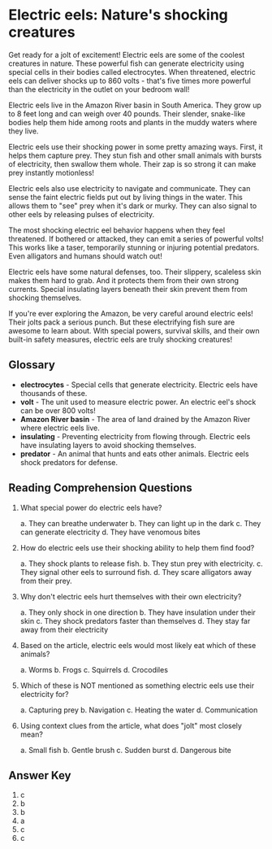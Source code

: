 # Electric eels: Nature's shocking creatures

Get ready for a jolt of excitement! Electric eels are some of the coolest creatures in nature. These powerful fish can generate electricity using special cells in their bodies called electrocytes. When threatened, electric eels can deliver shocks up to 860 volts - that's five times more powerful than the electricity in the outlet on your bedroom wall!

Electric eels live in the Amazon River basin in South America. They grow up to 8 feet long and can weigh over 40 pounds. Their slender, snake-like bodies help them hide among roots and plants in the muddy waters where they live.

Electric eels use their shocking power in some pretty amazing ways. First, it helps them capture prey. They stun fish and other small animals with bursts of electricity, then swallow them whole. Their zap is so strong it can make prey instantly motionless!

Electric eels also use electricity to navigate and communicate. They can sense the faint electric fields put out by living things in the water. This allows them to "see" prey when it's dark or murky. They can also signal to other eels by releasing pulses of electricity.

The most shocking electric eel behavior happens when they feel threatened. If bothered or attacked, they can emit a series of powerful volts! This works like a taser, temporarily stunning or injuring potential predators. Even alligators and humans should watch out!

Electric eels have some natural defenses, too. Their slippery, scaleless skin makes them hard to grab. And it protects them from their own strong currents. Special insulating layers beneath their skin prevent them from shocking themselves.

If you're ever exploring the Amazon, be very careful around electric eels! Their jolts pack a serious punch. But these electrifying fish sure are awesome to learn about. With special powers, survival skills, and their own built-in safety measures, electric eels are truly shocking creatures!

## Glossary

- **electrocytes** - Special cells that generate electricity. Electric eels have thousands of these.
- **volt** - The unit used to measure electric power. An electric eel's shock can be over 800 volts!
- **Amazon River basin** - The area of land drained by the Amazon River where electric eels live.
- **insulating** - Preventing electricity from flowing through. Electric eels have insulating layers to avoid shocking themselves.
- **predator** - An animal that hunts and eats other animals. Electric eels shock predators for defense.

## Reading Comprehension Questions

1. What special power do electric eels have?

   a. They can breathe underwater
   b. They can light up in the dark
   c. They can generate electricity
   d. They have venomous bites

2. How do electric eels use their shocking ability to help them find food?

   a. They shock plants to release fish.
   b. They stun prey with electricity.
   c. They signal other eels to surround fish.
   d. They scare alligators away from their prey.

3. Why don't electric eels hurt themselves with their own electricity?

   a. They only shock in one direction
   b. They have insulation under their skin
   c. They shock predators faster than themselves
   d. They stay far away from their electricity

4. Based on the article, electric eels would most likely eat which of these animals?

   a. Worms
   b. Frogs
   c. Squirrels
   d. Crocodiles

5. Which of these is NOT mentioned as something electric eels use their electricity for?

   a. Capturing prey
   b. Navigation
   c. Heating the water
   d. Communication

6. Using context clues from the article, what does "jolt" most closely mean?

   a. Small fish
   b. Gentle brush
   c. Sudden burst
   d. Dangerous bite

## Answer Key

1. c
2. b
3. b
4. a
5. c
6. c

